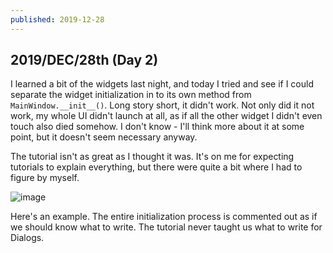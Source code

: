 ```yaml
---
published: 2019-12-28
---
```


## 2019/DEC/28th (Day 2)

I learned a bit of the widgets last night, and today I tried and see if I could separate the widget initialization in to its own method from `MainWindow.__init__()`. Long story short, it didn't work. Not only did it not work, my whole UI didn't launch at all, as if all the other widget I didn't even touch also died somehow. I don't know - I'll think more about it at some point, but it doesn't seem necessary anyway.

The tutorial isn't as great as I thought it was. It's on me for expecting tutorials to explain everything, but there were quite a bit where I had to figure by myself.

![image](https://64.media.tumblr.com/46bf30d3d898136b483c137495ea5f5c/73aa866950e5d4de-12/s540x810/b932c07c050ef5909073c063bec628b66fe7384d.png)

Here's an example. The entire initialization process is commented out as if we should know what to write. The tutorial never taught us what to write for Dialogs.
